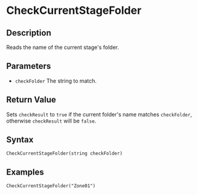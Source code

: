 # CheckCurrentStageFolder

## Description
Reads the name of the current stage's folder.

## Parameters
- `checkFolder`
The string to match.

## Return Value
Sets `checkResult` to `true` if the current folder's name matches `checkFolder`, otherwise `checkResult` will be `false`.

## Syntax
```
CheckCurrentStageFolder(string checkFolder)
```

## Examples
```
CheckCurrentStageFolder("Zone01")
```